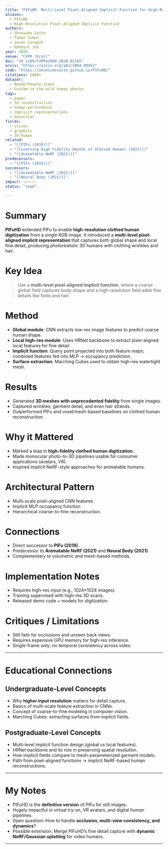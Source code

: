 ```yaml
---
title: "PIFuHD: Multi-Level Pixel-Aligned Implicit Function for High-Resolution 3D Human Digitization (2020)"
aliases:
  - PIFuHD
  - High-Resolution Pixel-Aligned Implicit Function
authors:
  - Shunsuke Saito
  - Tomas Simon
  - Jason Saragih
  - Hanbyul Joo
year: 2020
venue: "CVPR (Oral)"
doi: "10.1109/CVPR42600.2020.01165"
arxiv: "https://arxiv.org/abs/2004.00452"
code: "https://shunsukesaito.github.io/PIFuHD/"
citations: 1600+
dataset:
  - RenderPeople scans
  - Custom in-the-wild human photos
tags:
  - paper
  - 3d-reconstruction
  - human-performance
  - implicit-representations
  - monocular
fields:
  - vision
  - graphics
  - 3d-human
related:
  - "[[PIFu (2019)]]"
  - "[[Learning High Fidelity Depths of Dressed Humans (2021)]]"
  - "[[Animatable NeRF (2021)]]"
predecessors:
  - "[[PIFu (2019)]]"
successors:
  - "[[Animatable NeRF (2021)]]"
  - "[[Neural Body (2021)]]"
impact: ⭐⭐⭐⭐⭐
status: "read"

---
```


# Summary
**PIFuHD** extended PIFu to enable **high-resolution clothed human digitization** from a single RGB image. It introduced a **multi-level pixel-aligned implicit representation** that captures both global shape and local fine detail, producing photorealistic 3D humans with clothing wrinkles and hair.

# Key Idea
> Use a **multi-level pixel-aligned implicit function**, where a coarse global field captures body shape and a high-resolution field adds fine details like folds and hair.

# Method
- **Global module**: CNN extracts low-res image features to predict coarse human shape.  
- **Local high-res module**: Uses HRNet backbone to extract pixel-aligned local features for fine detail.  
- **Implicit function**: Query point projected into both feature maps; combined features fed into MLP → occupancy prediction.  
- **Surface extraction**: Marching Cubes used to obtain high-res watertight mesh.  

# Results
- Generated **3D meshes with unprecedented fidelity** from single images.  
- Captured wrinkles, garment detail, and even hair strands.  
- Outperformed PIFu and voxel/mesh-based baselines on clothed human reconstruction.  

# Why it Mattered
- Marked a leap in **high-fidelity clothed human digitization**.  
- Made monocular photo-to-3D pipelines usable for consumer applications (avatars, VR).  
- Inspired implicit NeRF-style approaches for animatable humans.  

# Architectural Pattern
- Multi-scale pixel-aligned CNN features.  
- Implicit MLP occupancy function.  
- Hierarchical coarse-to-fine reconstruction.  

# Connections
- Direct successor to **PIFu (2019)**.  
- Predecessor to **Animatable NeRF (2021)** and **Neural Body (2021)**.  
- Complementary to volumetric and mesh-based methods.  

# Implementation Notes
- Requires high-res input (e.g., 1024×1024 images).  
- Training supervised with high-res 3D scans.  
- Released demo code + models for digitization.  

# Critiques / Limitations
- Still fails for occlusions and unseen back views.  
- Requires expensive GPU memory for high-res inference.  
- Single-frame only; no temporal consistency across video.  

---

# Educational Connections

## Undergraduate-Level Concepts
- Why **higher input resolution** matters for detail capture.  
- Basics of multi-scale feature extraction in CNNs.  
- Concept of coarse-to-fine modeling in computer vision.  
- Marching Cubes: extracting surfaces from implicit fields.  

## Postgraduate-Level Concepts
- Multi-level implicit function design (global vs local features).  
- HRNet backbone and its role in preserving spatial resolution.  
- How implicit fields compare to mesh-parameterized garment models.  
- Path from pixel-aligned functions → implicit NeRF-based human reconstructions.  

---

# My Notes
- PIFuHD is the **definitive version** of PIFu for still images.  
- Hugely impactful in virtual try-on, VR avatars, and digital human pipelines.  
- Open question: How to handle **occlusion, multi-view consistency, and dynamics**?  
- Possible extension: Merge PIFuHD’s fine detail capture with **dynamic NeRF/Gaussian splatting** for video humans.  

---
